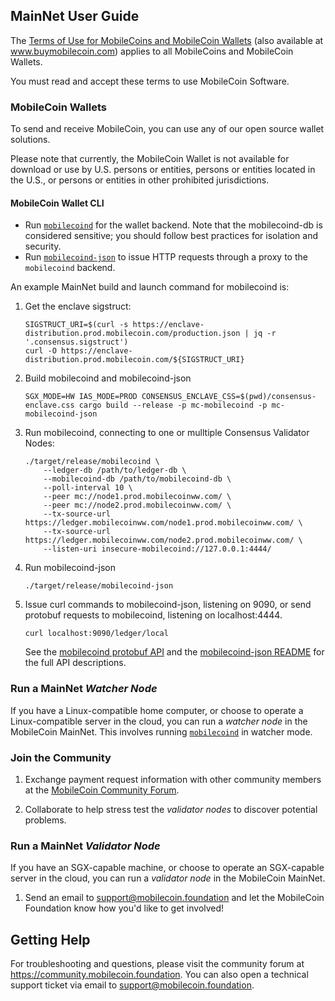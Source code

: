 ## MainNet User Guide

The [Terms of Use for MobileCoins and MobileCoin Wallets](./TERMS-OF-USE.md) (also available at www.buymobilecoin.com) applies to all MobileCoins and MobileCoin Wallets.

You must read and accept these terms to use MobileCoin Software.

### MobileCoin Wallets

To send and receive MobileCoin, you can use any of our open source wallet solutions.

Please note that currently, the MobileCoin Wallet is not available for download or use by U.S. persons or entities, persons or entities located in the U.S., or persons or entities in other prohibited jurisdictions.

#### MobileCoin Wallet CLI

* Run [`mobilecoind`](./mobilecoind/README.md) for the wallet backend. Note that the mobilecoind-db is considered sensitive; you should follow best practices for isolation and security.
* Run [`mobilecoind-json`](./mobilecoind-json/README.md) to issue HTTP requests through a proxy to the `mobilecoind` backend.

An example MainNet build and launch command for mobilecoind is:

1. Get the enclave sigstruct:

    ```
    SIGSTRUCT_URI=$(curl -s https://enclave-distribution.prod.mobilecoin.com/production.json | jq -r '.consensus.sigstruct')
    curl -O https://enclave-distribution.prod.mobilecoin.com/${SIGSTRUCT_URI}
    ```

1. Build mobilecoind and mobilecoind-json

    ```
    SGX_MODE=HW IAS_MODE=PROD CONSENSUS_ENCLAVE_CSS=$(pwd)/consensus-enclave.css cargo build --release -p mc-mobilecoind -p mc-mobilecoind-json
    ```

1. Run mobilecoind, connecting to one or mulltiple Consensus Validator Nodes:

    ```
    ./target/release/mobilecoind \
        --ledger-db /path/to/ledger-db \
        --mobilecoind-db /path/to/mobilecoind-db \
        --poll-interval 10 \
        --peer mc://node1.prod.mobilecoinww.com/ \
        --peer mc://node2.prod.mobilecoinww.com/ \
        --tx-source-url https://ledger.mobilecoinww.com/node1.prod.mobilecoinww.com/ \
        --tx-source-url https://ledger.mobilecoinww.com/node2.prod.mobilecoinww.com/ \
        --listen-uri insecure-mobilecoind://127.0.0.1:4444/
    ```

1. Run mobilecoind-json

    ```
    ./target/release/mobilecoind-json
    ```

1. Issue curl commands to mobilecoind-json, listening on 9090, or send protobuf requests to mobilecoind, listening on localhost:4444.

    ```
    curl localhost:9090/ledger/local
    ```

    See the [mobilecoind protobuf API](./mobilecoind/api/proto/mobilecoind_api.proto) and the [mobilecoind-json README](./mobilecoind-json/README.md) for the full API descriptions.

### Run a MainNet *Watcher Node*

If you have a Linux-compatible home computer, or choose to operate a Linux-compatible server in the cloud, you can run a *watcher node* in the MobileCoin MainNet. This involves running [`mobilecoind`](./mobilecoind/README.md) in watcher mode.

### Join the Community

1. Exchange payment request information with other community members at the [MobileCoin Community Forum](https://community.mobilecoin.foundation).

1. Collaborate to help stress test the *validator nodes* to discover potential problems.

### Run a MainNet *Validator Node*

If you have an SGX-capable machine, or choose to operate an SGX-capable server in the cloud, you can run a *validator node* in the MobileCoin MainNet.

1. Send an email to [support@mobilecoin.foundation](mailto://support@mobilecoin.foundation) and let the MobileCoin Foundation know how you'd like to get involved!

## Getting Help

For troubleshooting and questions, please visit the community forum at https://community.mobilecoin.foundation. You can also open a technical support ticket via email to <support@mobilecoin.foundation>.
